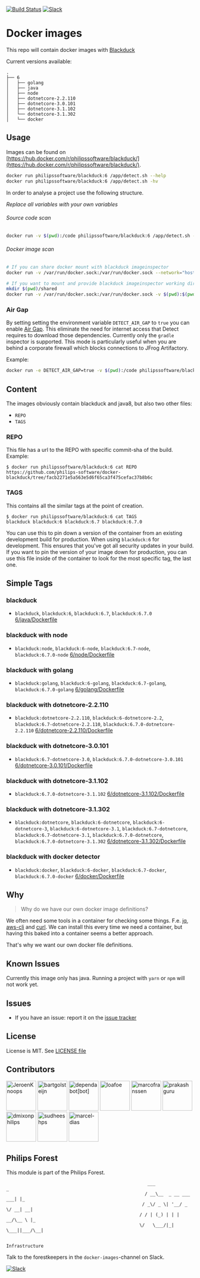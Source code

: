 [![Build Status](https://github.com/philips-software/docker-blackduck/workflows/build/badge.svg)](https://github.com/philips-software/docker-blackduck/actions/)
[![Slack](https://philips-software-slackin.now.sh/badge.svg)](https://philips-software-slackin.now.sh)

# Docker images

This repo will contain docker images with [Blackduck](https://www.blackducksoftware.com/)

Current versions available:

```
.
├── 6
│   ├── golang
│   ├── java
│   ├── node
│   ├── dotnetcore-2.2.110
│   ├── dotnetcore-3.0.101
│   ├── dotnetcore-3.1.102
│   └── dotnetcore-3.1.302
│   └── docker
```

## Usage

Images can be found on [https://hub.docker.com/r/philipssoftware/blackduck/](https://hub.docker.com/r/philipssoftware/blackduck/).

``` bash
docker run philipssoftware/blackduck:6 /app/detect.sh --help
docker run philipssoftware/blackduck:6 /app/detect.sh -hv 
```

In order to analyse a project use the following structure.

_Replace all <your-xxxxx> variables with your own variables_

###### Source code scan
``` bash
docker run -v $(pwd):/code philipssoftware/blackduck:6 /app/detect.sh --blackduck.url=<your-blackduck-url> --blackduck.api.token=<your-token> --blackduck.trust.cert=true --detect.policy.check=true --detect.source.path=/code --detect.project.name=<your-project-name> --detect.project.version.name=<your-version>
```

###### Docker image scan
``` bash
# If you can share docker mount with blackduck imageinspector
docker run -v /var/run/docker.sock:/var/run/docker.sock --network="host" philipssoftware/blackduck:6-docker /app/detect.sh --blackduck.url=<your-blackduck-url> --blackduck.api.token=<your-token> --blackduck.trust.cert=true --detect.policy.check=true --detect.project.name=<your-project-name> --detect.project.version.name=<your-version> --detect.docker.image=<your-image>

# If you want to mount and provide blackduck imageinspector working directory
mkdir $(pwd)/shared
docker run -v /var/run/docker.sock:/var/run/docker.sock -v $(pwd):$(pwd) --network="host" -w $(pwd) philipssoftware/blackduck:6-docker /airgap/packaged-inspectors/docker/blackduck-docker-inspector.sh --blackduck.url=<your-blackduck-url> --blackduck.api.token=<your-token> --blackduck.trust.cert=true --detect.policy.check=true --detect.project.name=<your-project-name> --detect.project.version.name=<your-version> --detect.docker.image=<your-image> --shared.dir.path.local=$(pwd)/shared
```



### Air Gap

By setting setting the environment variable `DETECT_AIR_GAP` to `true` you can enable [Air Gap](https://synopsys.atlassian.net/wiki/spaces/INTDOCS/pages/88506397/Running+Synopsys+Detect+in+Air+Gap+Offline+and+Dry+Run+Modes). This eliminate the need for internet access that Detect requires to download those dependencies. Currently only the `gradle` inspector is supported. This mode is particularly useful when you are behind a corporate firewall which blocks connections to JFrog Artifactory.

Example:

```bash
docker run -e DETECT_AIR_GAP=true -v $(pwd):/code philipssoftware/blackduck:6 /app/detect.sh --blackduck.url=<your-blackduck-url> --blackduck.api.token=<your-token> --blackduck.trust.cert=true --detect.policy.check=true --detect.source.path=/code --detect.project.name=<your-project-name> --detect.project.version.name=<your-version>
```

## Content

The images obviously contain blackduck and java8, but also two other files:

- `REPO`
- `TAGS`

### REPO

This file has a url to the REPO with specific commit-sha of the build.
Example: 

```
$ docker run philipssoftware/blackduck:6 cat REPO
https://github.com/philips-software/docker-blackduck/tree/facb2271e5a563e5d6f65ca3f475cefac37b8b6c
```

### TAGS

This contains all the similar tags at the point of creation. 

```
$ docker run philipssoftware/blackduck:6 cat TAGS
blackduck blackduck:6 blackduck:6.7 blackduck:6.7.0
```

You can use this to pin down a version of the container from an existing development build for production. When using `blackduck:6` for development. This ensures that you've got all security updates in your build. If you want to pin the version of your image down for production, you can use this file inside of the container to look for the most specific tag, the last one.

## Simple Tags

### blackduck
- `blackduck`, `blackduck:6`, `blackduck:6.7`, `blackduck:6.7.0` [6/java/Dockerfile](6/java/Dockerfile)

### blackduck with node
- `blackduck:node`, `blackduck:6-node`, `blackduck:6.7-node`, `blackduck:6.7.0-node` [6/node/Dockerfile](6/node/Dockerfile)

### blackduck with golang
- `blackduck:golang`, `blackduck:6-golang`, `blackduck:6.7-golang`, `blackduck:6.7.0-golang` [6/golang/Dockerfile](6/golang/Dockerfile)

### blackduck with dotnetcore-2.2.110
- `blackduck:dotnetcore-2.2.110`, `blackduck:6-dotnetcore-2.2`, `blackduck:6.7-dotnetcore-2.2.110`, `blackduck:6.7.0-dotnetcore-2.2.110` [6/dotnetcore-2.2.110/Dockerfile](6/dotnetcore-2.2.110/Dockerfile)

### blackduck with dotnetcore-3.0.101
- `blackduck:6.7-dotnetcore-3.0`, `blackduck:6.7.0-dotnetcore-3.0.101` [6/dotnetcore-3.0.101/Dockerfile](6/dotnetcore-3.0.101/Dockerfile)

### blackduck with dotnetcore-3.1.102
- `blackduck:6.7.0-dotnetcore-3.1.102` [6/dotnetcore-3.1.102/Dockerfile](6/dotnetcore-3.1.102/Dockerfile)

### blackduck with dotnetcore-3.1.302
- `blackduck:dotnetcore`, `blackduck:6-dotnetcore`, `blackduck:6-dotnetcore-3`, `blackduck:6-dotnetcore-3.1`, `blackduck:6.7-dotnetcore`, `blackduck:6.7-dotnetcore-3.1`, `blackduck:6.7.0-dotnetcore`, `blackduck:6.7.0-dotnetcore-3.1.302` [6/dotnetcore-3.1.302/Dockerfile](6/dotnetcore-3.1.302/Dockerfile)

### blackduck with docker detector
- `blackduck:docker`, `blackduck:6-docker`, `blackduck:6.7-docker`, `blackduck:6.7.0-docker` [6/docker/Dockerfile](6/docker/Dockerfile)

## Why

> Why do we have our own docker image definitions?

We often need some tools in a container for checking some things. F.e. [jq](https://stedolan.github.io/jq/), [aws-cli](https://aws.amazon.com/cli/) and [curl](https://curl.haxx.se/).
We can install this every time we need a container, but having this baked into a container seems a better approach.

That's why we want our own docker file definitions.

## Known Issues

Currently this image only has java. Running a project with `yarn` or `npm` will not work yet.

## Issues

- If you have an issue: report it on the [issue tracker](https://github.com/philips-software/docker-blackduck/issues)

## License

License is MIT. See [LICENSE file](LICENSE.md)

## Contributors

[//]: contributor-faces
<a href="https://github.com/JeroenKnoops"><img src="https://avatars1.githubusercontent.com/u/10019?v=4" title="JeroenKnoops" width="80" height="80"></a>
<a href="https://github.com/bartgolsteijn"><img src="https://avatars0.githubusercontent.com/u/3263880?v=4" title="bartgolsteijn" width="80" height="80"></a>
<a href="https://github.com/apps/dependabot"><img src="https://avatars0.githubusercontent.com/in/29110?v=4" title="dependabot[bot]" width="80" height="80"></a>
<a href="https://github.com/loafoe"><img src="https://avatars2.githubusercontent.com/u/14123216?v=4" title="loafoe" width="80" height="80"></a>
<a href="https://github.com/marcofranssen"><img src="https://avatars1.githubusercontent.com/u/694733?v=4" title="marcofranssen" width="80" height="80"></a>
<a href="https://github.com/prakashguru"><img src="https://avatars3.githubusercontent.com/u/11089125?v=4" title="prakashguru" width="80" height="80"></a>
<a href="https://github.com/dmixonphilips"><img src="https://avatars0.githubusercontent.com/u/56551812?v=4" title="dmixonphilips" width="80" height="80"></a>
<a href="https://github.com/sudheeshps"><img src="https://avatars1.githubusercontent.com/u/40300928?v=4" title="sudheeshps" width="80" height="80"></a>
<a href="https://github.com/marcel-dias"><img src="https://avatars2.githubusercontent.com/u/233598?v=4" title="marcel-dias" width="80" height="80"></a>

[//]: contributor-faces

## Philips Forest

This module is part of the Philips Forest.

```
                                                     ___                   _
                                                    / __\__  _ __ ___  ___| |_
                                                   / _\/ _ \| '__/ _ \/ __| __|
                                                  / / | (_) | | |  __/\__ \ |_
                                                  \/   \___/|_|  \___||___/\__|  

                                                                 Infrastructure
```

Talk to the forestkeepers in the `docker-images`-channel on Slack.

[![Slack](https://philips-software-slackin.now.sh/badge.svg)](https://philips-software-slackin.now.sh)
